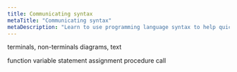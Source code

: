 ```yaml
---
title: Communicating syntax
metaTitle: "Communicating syntax"
metaDescription: "Learn to use programming language syntax to help quickly and easily learn new language features."
---
```


terminals, non-terminals
diagrams, text

function
variable
statement
assignment
procedure call

